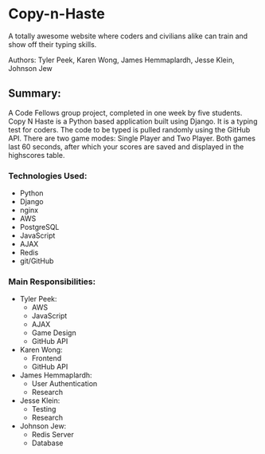 # Copy-n-Haste
A totally awesome website where coders and civilians alike can train and show off their typing skills.

Authors: Tyler Peek, Karen Wong, James Hemmaplardh, Jesse Klein, Johnson Jew


## Summary:
A Code Fellows group project, completed in one week by five students. Copy N Haste is a Python based application built using Django. It is a typing test for coders. The code to be typed is pulled randomly using the GitHub API. There are two game modes: Single Player and Two Player. Both games last 60 seconds, after which your scores are saved and displayed in the highscores table. 

### Technologies Used:
 * Python
 * Django
 * nginx
 * AWS
 * PostgreSQL
 * JavaScript
 * AJAX
 * Redis
 * git/GitHub
 
### Main Responsibilities:
 * Tyler Peek:
   * AWS
   * JavaScript
   * AJAX
   * Game Design
   * GitHub API
 * Karen Wong:
   * Frontend
   * GitHub API
 * James Hemmaplardh:
   * User Authentication
   * Research
 * Jesse Klein:
   * Testing
   * Research
 * Johnson Jew:
   * Redis Server
   * Database
